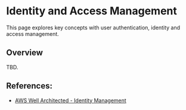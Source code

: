 # Identity and Access Management

This page explores key concepts with user authentication, identity and access management.

## Overview

TBD.

## References:

* [AWS Well Architected - Identity Management](https://docs.aws.amazon.com/wellarchitected/latest/security-pillar/identity-management.html)
